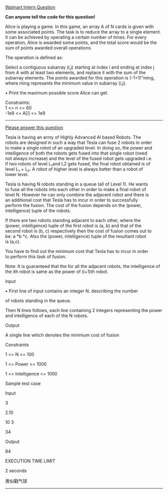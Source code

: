 [Walmart Intern Question](https://leetcode.com/discuss/interview-question/2792749/Walmart-Intern-Question)

**Can anyone tell the code for this question!**

Alice is playing a game. In this game, an array A of N cards is given with some associated points. The task is to reduce the array to a single element. It can be achieved by operating a certain number of times. For every operation, Alice is awarded some points, and the total score would be the sum of points awarded overall operations.

The operation is defined as:

Select a contiguous subarray (i,j) starting at index i and ending at index j from A with at least two elements, and replace it with the sum of the subarray elements. The points awarded for this operation is (-1+1)"ming, where ming represents the minimum value in subarray (i,j).

• Print the maximum possible score Alice can get.

Constraints:  
1 <= n <= 60  
-1e9 <= A[i] <= 1e9

---

[Please answer this question](https://leetcode.com/discuss/interview-question/3015774/Please-answer-this-question)

Tesla is having an army of Highly Advanced Al based Robots. The  
robots are designed in such a way that Tesla can fuse 2 robots in order  
to make a single robot of an upgraded level. In doing so, the power and  
intelligence of both the robots gets fused into that single robot (need  
not always increase) and the level of the fused robot gets upgraded i.e.  
if two robots of level L₁and L2 gets fused, the final robot obtained is of  
level L₁ + L₂. A robot of higher level is always better than a robot of  
lower level.

Tesla is having N robots standing in a queue (all of Level 1). He wants  
to fuse all the robots into each other in order to make a final robot of  
level N. However he can only combine the adjacent robot and there is  
an additional cost that Tesla has to incur in order to successfully  
perform the fusion. The cost of the fusion depends on the (power,  
intelligence) tuple of the robots.

If there are two robots standing adjacent to each other, where the  
(power, intelligence) tuple of the first robot is (a, b) and that of the  
second robot is (b, c) respectively then the cost of fusion comes out to  
be: a *b *c. Also the (power, intelligence) tuple of the resultant robot  
is (a,c).

You have to find out the minimum cost that Tesla has to incur in order  
to perform this task of fusion.

Note: It is guaranteed that the for all the adjacent robots, the intelligence of the ith robot is same as the power of (i+1)th robot.

Input

• First line of input contains an integer N. describing the number

of robots standing in the queue.

Then N lines follows, each line containing 2 integers representing the power and intelligence of each of the N robots.

Output

A single line which denotes the minimum cost of fusion

Constraints

1 <= N <= 100

1 <= Power <= 1000

1 <= Intelligence <= 1000

Sample test case

Input

3

2.10

10 3

34

Output

84

EXECUTION TIME LIMIT

2 seconds

类似戳气球

----
<!--stackedit_data:
eyJoaXN0b3J5IjpbLTM5MzU3MzUwOSwtMTI5MDkyNDE0OSw3Mz
A5OTgxMTZdfQ==
-->